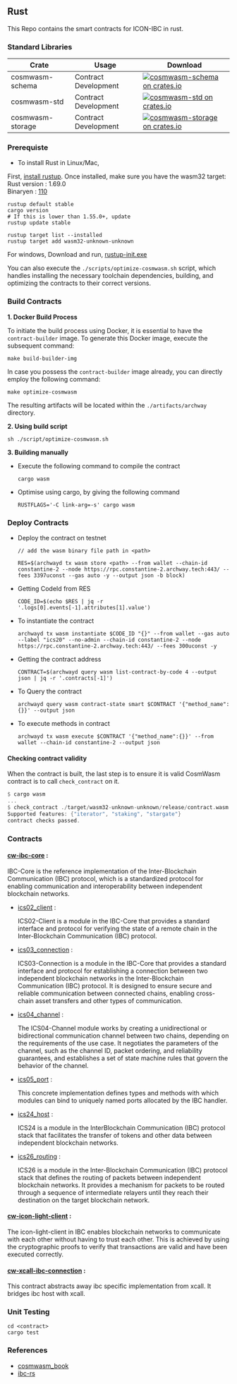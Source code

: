 ## Rust

This Repo contains the smart contracts for ICON-IBC in rust.

### Standard Libraries

| Crate          | Usage              | Download                |
|----------------|--------------------|-------------------------|
|cosmwasm-schema |Contract Development| [![cosmwasm-schema on crates.io](https://img.shields.io/crates/v/cosmwasm-schema.svg)](https://crates.io/crates/cosmwasm-schema) |
|cosmwasm-std    |Contract Development| [![cosmwasm-std on crates.io](https://img.shields.io/crates/v/cosmwasm-std.svg)](https://crates.io/crates/cosmwasm-std)       |
|cosmwasm-storage|Contract Development| [![cosmwasm-storage on crates.io](https://img.shields.io/crates/v/cosmwasm-storage.svg)](https://crates.io/crates/cosmwasm-storage)


### Prerequiste

- To install Rust in Linux/Mac,

First, [install rustup](https://rustup.rs/). Once installed, make sure you have the wasm32 target:  
Rust version : 1.69.0    
Binaryen : [110](https://github.com/WebAssembly/binaryen/releases/download/version_${BINARYEN_VERS}/binaryen-version_${BINARYEN_VERS}-x86_64-linux.tar.gz)

```shell
rustup default stable
cargo version
# If this is lower than 1.55.0+, update
rustup update stable

rustup target list --installed
rustup target add wasm32-unknown-unknown
```

For windows,
Download and run, [rustup-init.exe](https://static.rust-lang.org/rustup/dist/i686-pc-windows-gnu/rustup-init.exe)  

You can also execute the `./scripts/optimize-cosmwasm.sh`  script, which handles installing the necessary toolchain dependencies, building, and optimizing the contracts to their correct versions.

### Build Contracts


**1. Docker Build Process**

To initiate the build process using Docker, it is essential to have the `contract-builder` image. To generate this Docker image, execute the subsequent command:
```
make build-builder-img
```

In case you possess the `contract-builder` image already, you can directly employ the following command:
```
make optimize-cosmwasm
```
The resulting artifacts will be located within the `./artifacts/archway` directory.


**2. Using build script**
```
sh ./script/optimize-cosmwasm.sh
```

**3. Building manually**

- Execute the following command to compile the contract
  
  ```
  cargo wasm
  ```

- Optimise using cargo, by giving the following command
  
  ```
  RUSTFLAGS='-C link-arg=-s' cargo wasm
  ```

### Deploy Contracts

- Deploy the contract on testnet
  
  ```
  // add the wasm binary file path in <path>

  RES=$(archwayd tx wasm store <path> --from wallet --chain-id constantine-2 --node https://rpc.constantine-2.archway.tech:443/ --fees 3397uconst --gas auto -y --output json -b block)
  ```

- Getting CodeId from RES
  
  ```
  CODE_ID=$(echo $RES | jq -r '.logs[0].events[-1].attributes[1].value')
  ```

- To instantiate the contract

  ```
  archwayd tx wasm instantiate $CODE_ID "{}" --from wallet --gas auto --label "ics20" --no-admin --chain-id constantine-2 --node https://rpc.constantine-2.archway.tech:443/ --fees 300uconst -y
  ```

- Getting the contract address

  ```
  CONTRACT=$(archwayd query wasm list-contract-by-code 4 --output json | jq -r '.contracts[-1]')
  ```

- To Query the contract

  ```
  archwayd query wasm contract-state smart $CONTRACT '{"method_name":{}}' --output json
  ```

- To execute methods in contract

  ```
  archwayd tx wasm execute $CONTRACT '{"method_name":{}}' --from wallet --chain-id constantine-2 --output json
  ```

#### Checking contract validity

When the contract is built, the last step is to ensure it is valid CosmWasm contract is to call `check_contract` on it.

```rust
$ cargo wasm
...
$ check_contract ./target/wasm32-unknown-unknown/release/contract.wasm
Supported features: {"iterator", "staking", "stargate"}
contract checks passed.
```

### Contracts

#### [cw-ibc-core](./cw-ibc-core/src/) :

IBC-Core is the reference implementation of the Inter-Blockchain Communication (IBC) protocol, which is a standardized protocol for enabling communication and interoperability between independent blockchain networks.

- [ics02_client](./cw-ibc-core/src/ics02_client/) :
  
  ICS02-Client is a module in the IBC-Core that provides a standard interface and protocol for verifying the state of a remote chain in the Inter-Blockchain Communication (IBC) protocol.

- [ics03_connection](./cw-ibc-core/src/ics03_connection/) :

  ICS03-Connection is a module in the IBC-Core that provides a standard interface and protocol for establishing a connection between two independent blockchain networks in the Inter-Blockchain Communication (IBC) protocol. It is designed to ensure secure and reliable communication between connected chains, enabling cross-chain asset transfers and other types of communication.

- [ics04_channel](./cw-ibc-core/src/ics04_channel/) :

  The ICS04-Channel module works by creating a unidirectional or bidirectional communication channel between two chains, depending on the requirements of the use case. It negotiates the parameters of the channel, such as the channel ID, packet ordering, and reliability guarantees, and establishes a set of state machine rules that govern the behavior of the channel.

- [ics05_port](./cw-ibc-core/src/ics05_port/) :

  This concrete implementation defines types and methods with which modules can bind to uniquely named ports allocated by the IBC handler.

- [ics24_host](./cw-ibc-core/src/ics24_host/) :

  ICS24 is a module in the InterBlockchain Communication (IBC) protocol stack that facilitates the transfer of tokens and other data between independent blockchain networks.

- [ics26_routing](./cw-ibc-core/src/ics26_routing/) :

  ICS26 is a module in the Inter-Blockchain Communication (IBC) protocol stack that defines the routing of packets between independent blockchain networks. It provides a mechanism for packets to be routed through a sequence of intermediate relayers until they reach their destination on the target blockchain network.

#### [cw-icon-light-client](./cw-icon-light-client/src/) :

The icon-light-client in IBC enables blockchain networks to communicate with each other without having to trust each other. This is achieved by using the cryptographic proofs to verify that transactions are valid and have been executed correctly.

#### [cw-xcall-ibc-connection](./cw-xcall-ibc-connection/src/) :

This contract abstracts away ibc specific implementation from xcall. It bridges ibc host with xcall.

### Unit Testing

```
cd <contract>
cargo test
```

### References

- [cosmwasm_book](https://book.cosmwasm.com/)
- [ibc-rs](https://github.com/cosmos/ibc-rs/tree/main/crates/ibc)
